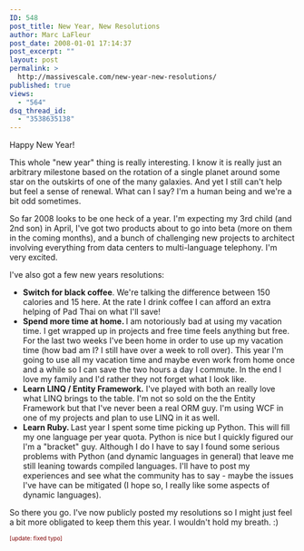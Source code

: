 ```yaml
---
ID: 548
post_title: New Year, New Resolutions
author: Marc LaFleur
post_date: 2008-01-01 17:14:37
post_excerpt: ""
layout: post
permalink: >
  http://massivescale.com/new-year-new-resolutions/
published: true
views:
  - "564"
dsq_thread_id:
  - "3538635138"
---
```

<p>Happy New Year!</p>  <p>This whole &quot;new year&quot; thing is really interesting. I know it is really just an arbitrary milestone based on the rotation of a single planet around some star on the outskirts of one of the many galaxies. And yet I still can't help but feel a sense of renewal. What can I say? I'm a human being and we're a bit odd sometimes. </p>  <p>So far 2008 looks to be one heck of a year. I'm expecting my 3rd child (and 2nd son) in April, I've got two products about to go into beta (more on them in the coming months), and a bunch of challenging new projects to architect involving everything from data centers to multi-language telephony. I'm very excited.</p>  <p>I've also got a few new years resolutions:</p>  <ul>   <li><strong>Switch for black coffee</strong>. We're talking the difference between 150 calories and 15 here. At the rate I drink coffee I can afford an extra helping of Pad Thai on what I'll save!       <br /></li>    <li><strong>Spend more time at home. </strong>I am notoriously bad at using my vacation time. I get wrapped up in projects and free time feels anything but free. For the last two weeks I've been home in order to use up my vacation time (how bad am I? I still have over a week to roll over). This year I'm going to use all my vacation time and maybe even work from home once and a while so I can save the two hours a day I commute. In the end I love my family and I'd rather they not forget what I look like.       <br /></li>    <li><strong>Learn LINQ / Entity Framework.</strong> I've played with both an really love what LINQ brings to the table. I'm not so sold on the the Entity Framework but that I've never been a real ORM guy. I'm using WCF in one of my projects and plan to use LINQ in it as well.       <br /></li>    <li><strong>Learn Ruby. </strong>Last year I spent some time picking up Python. This will fill my one language per year quota. Python is nice but I quickly figured our I'm a &quot;bracket&quot; guy. Although I do I have to say I found some serious problems with Python (and dynamic languages in general) that leave me still leaning towards compiled languages. I'll have to post my experiences and see what the community has to say - maybe the issues I've have can be mitigated (I hope so, I really like some aspects of dynamic languages).       <br /></li> </ul>  <p>So there you go. I've now publicly posted my resolutions so I might just feel a bit more obligated to keep them this year. I wouldn't hold my breath. :)</p>  <p><font color="#800000" size="1">[update: fixed typo]</font></p>